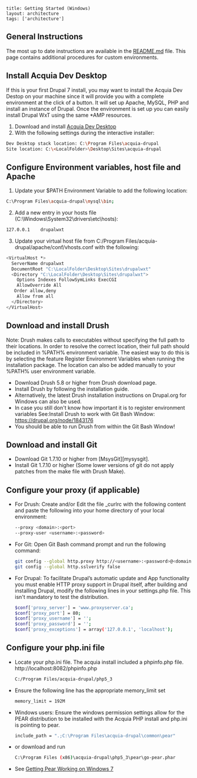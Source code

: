 ```
title: Getting Started (Windows)
layout: architecture
tags: ['architecture']
```

General Instructions
--------------------

The most up to date instructions are available in the [README.md][readme]
file. This page contains additional procedures for custom environments.

Install Acquia Dev Desktop
--------------------------

If this is your first Drupal 7 install, you may want to install the
Acquia Dev Destop on your machine since it will provide you with a
complete environment at the click of a button. It will set up Apache,
MySQL, PHP and install an instance of Drupal. Once the environment is
set up you can easily install Drupal WxT using the same *AMP resources.

1.  Download and install [Acquia Dev Desktop][acquiadesktop]
2.  With the following settings during the interactive installer:

  ```bash
  Dev Desktop stack location: C:\Program Files\acquia-drupal
  Site location: C:\<LocalFolder>\Desktop\Sites\acquia-drupal
  ```

Configure Environment variables, host file and Apache
-----------------------------------------------------

1.  Update your $PATH Environment Variable to add the following location:

  ```bash
  C:\Program Files\acquia-drupal\mysql\bin;
  ```

2.  Add a new entry in your hosts file (C:\Windows\System32\drivers\etc\hosts):

  ```bash
  127.0.0.1    drupalwxt
  ```

3.  Update your virtual host file from C:/Program Files/acquia-drupal/apache/conf/vhosts.conf with the following:

  ```bash
  <VirtualHost *>
    ServerName drupalwxt
    DocumentRoot "C:\LocalFolder\Desktop\Sites\drupalwxt"
    <Directory "C:\LocalFolder\Desktop\Sites\drupalwxt">
      Options Indexes FollowSymLinks ExecCGI
      AllowOverride All
     Order allow,deny
      Allow from all
    </Directory>
  </VirtualHost>
  ```

Download and install Drush
--------------------------

Note: Drush makes calls to executables without specifying the full path to their locations. In order to resolve the correct location, their full path should be included in %PATH% environment variable. The easiest way to do this is by selecting the feature Register Environment Variables when running the installation package. The location can also be added manually to your %PATH% user environment variable.

* Download Drush 5.8 or higher from Drush download page.
* Install Drush by following the installation guide.
* Alternatively, the latest Drush installation instructions on Drupal.org for Windows can also be used.
* In case you still don't know how important it is to register environment variables See:Install Drush to work with Git Bash Window: https://drupal.org/node/1843176
* You should be able to run Drush from within the Git Bash Window!

Download and install Git
------------------------

* Download Git 1.7.10 or higher from [MsysGit][mysysgit].
* Install Git 1.7.10 or higher (Some lower versions of git do not apply patches from the make file with Drush Make).

Configure your proxy (if applicable)
------------------------------------

* For Drush: Create and/or Edit the file _curlrc with the following content and paste the following into your home directory of your local environment:

  ```bash
  --proxy <domain>:<port>
  --proxy-user <username>:<password>
  ```

* For Git: Open Git Bash command prompt and run the following command:

  ```bash
  git config --global http.proxy http://<username>:<password>@<domain>:<port>
  git config --global http.sslverify false
  ```

* For Drupal: To facilitate Drupal’s automatic update and App functionality you must enable HTTP proxy support in Drupal itself, after building and installing Drupal, modify the following lines in your settings.php file. This isn't mandatory to test the distribution.

  ```bash
  $conf['proxy_server'] = 'www.proxyserver.ca';
  $conf['proxy_port'] = 80;
  $conf['proxy_username'] = '';
  $conf['proxy_password'] = '';
  $conf['proxy_exceptions'] = array('127.0.0.1', 'localhost');
  ```

Configure your php.ini file
---------------------------

* Locate your php.ini file. The acquia install included a phpinfo.php file. http://localhost:8082/phpinfo.php

  ```bash
  C:/Program Files/acquia-drupal/php5_3
  ```

* Ensure the following line has the appropriate memory_limit set

  ```bash
  memory_limit = 192M
  ```

* Windows users: Ensure the windows permission settings allow for the PEAR distribution to be installed with the Acquia PHP install and php.ini is pointing to pear.

  ```bash
  include_path = ".;C:\Program Files\acquia-drupal\common\pear"
  ```

* or download and run

  ```bash
  C:\Program Files (x86)\acquia-drupal\php5_3\pear\go-pear.phar
  ```

* See [Getting Pear Working on Windows 7][blog_stuart]


<!-- Links Referenced -->


[acquiadesktop]:    http://www.acquia.com/products-services/dev-desktop
[blog_stuart]:      http://blog.stuartherbert.com/php/2012/05/10/getting-pear-working-on-windows-7
[msysgit]:                 http://msysgit.github.com
[readme]:           https://github.com/wet-boew/wet-boew-drupal/blob/7.x-1.x/README.md
